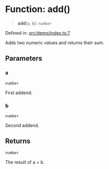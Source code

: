 # Function: add()

> **add**(`a`, `b`): `number`

Defined in: [src/demo/index.ts:7](https://github.com/rndelpuerto/lenguados/blob/5a54c364c5e3890625230df3c01e7fcb150968e9/packages/common/src/demo/index.ts#L7)

Adds two numeric values and returns their sum.

## Parameters

### a

`number`

First addend.

### b

`number`

Second addend.

## Returns

`number`

The result of a + b.

